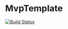 # MvpTemplate

[![Build Status](https://travis-ci.org/VuDung/mvptemplate.svg?branch=story_detail)](https://travis-ci.org/VuDung/mvptemplate)
